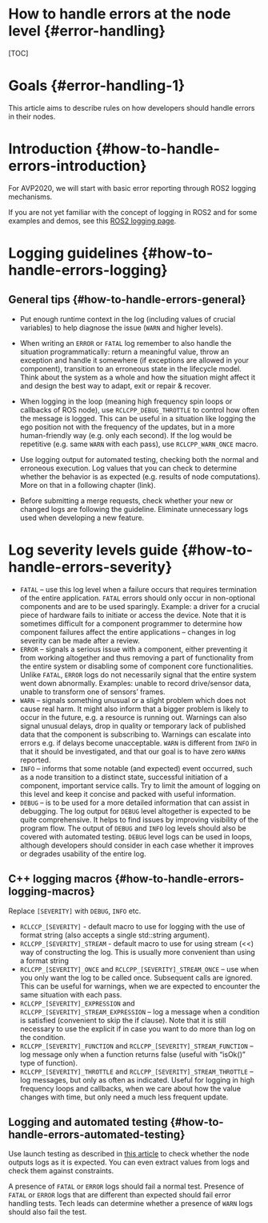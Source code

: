 How to handle errors at the node level {#error-handling}
========

[TOC]

# Goals {#error-handling-1}

This article aims to describe rules on how developers should handle errors in their nodes.  

# Introduction {#how-to-handle-errors-introduction}

For AVP2020, we will start with basic error reporting through ROS2 logging mechanisms.

If you are not yet familiar with the concept of logging in ROS2 and for some examples and demos, see this [ROS2 logging page](https://index.ros.org/doc/ros2/Concepts/Logging/).  

# Logging guidelines {#how-to-handle-errors-logging}

## General tips {#how-to-handle-errors-general}

- Put enough runtime context in the log (including values of crucial variables) to help diagnose the issue (`WARN` and higher levels).

- When writing an `ERROR` or `FATAL` log remember to also handle the situation programmatically: return a meaningful value, throw an exception and handle it somewhere (if exceptions are allowed in your component), transition to an erroneous state in the lifecycle model. Think about the system as a whole and how the situation might affect it and design the best way to adapt, exit or repair & recover.

- When logging in the loop (meaning high frequency spin loops or callbacks of ROS node), use `RCLCPP_DEBUG_THROTTLE` to control how often the message is logged. This can be useful in a situation like logging the ego position not with the frequency of the updates, but in a more human-friendly way (e.g. only each second). If the log would be repetitive (e.g. same `WARN` with each pass), use `RCLCPP_WARN_ONCE` macro.

- Use logging output for automated testing, checking both the normal and erroneous execution. Log values that you can check to determine whether the behavior is as expected (e.g. results of node computations). More on that in a following chapter (link).

- Before submitting a merge requests, check whether your new or changed logs are following the guideline. Eliminate unnecessary logs used when developing a new feature.

# Log severity levels guide {#how-to-handle-errors-severity}

- `FATAL` – use this log level when a failure occurs that requires termination of the entire application. `FATAL` errors should only occur in non-optional components and are to be used sparingly. Example: a driver for a crucial piece of hardware fails to initiate or access the device. Note that it is sometimes difficult for a component programmer to determine how component failures affect the entire applications – changes in log severity can be made after a review.
- `ERROR` – signals a serious issue with a component, either preventing it from working altogether and thus removing a part of functionality from the entire system or disabling some of component core functionalities. Unlike `FATAL`, `ERROR` logs do not necessarily signal that the entire system went down abnormally. Examples: unable to record drive/sensor data, unable to transform one of sensors’ frames.
- `WARN` – signals something unusual or a slight problem which does not cause real harm. It might also inform that a bigger problem is likely to occur in the future, e.g. a resource is running out. Warnings can also signal unusual delays, drop in quality or temporary lack of published data that the component is subscribing to. Warnings can escalate into errors e.g. if delays become unacceptable. `WARN` is different from `INFO` in that it should be investigated, and that our goal is to have zero `WARN`s reported.
- `INFO` – informs that some notable (and expected) event occurred, such as a node transition to a distinct state, successful initiation of a component, important service calls. Try to limit the amount of logging on this level and keep it concise and packed with useful information.
- `DEBUG` – is to be used for a more detailed information that can assist in debugging. The log output for `DEBUG` level altogether is expected to be quite comprehensive. It helps to find issues by improving visibility of the program flow. The output of `DEBUG` and `INFO` log levels should also be covered with automated testing. `DEBUG` level logs can be used in loops, although developers should consider in each case whether it improves or degrades usability of the entire log.  

## C++ logging macros {#how-to-handle-errors-logging-macros}

Replace `[SEVERITY]` with `DEBUG`, `INFO` etc.
- `RCLCCP_[SEVERITY]` - default macro to use for logging with the use of format string (also accepts a single std::string argument).
- `RCLCPP_[SEVERITY]_STREAM` - default macro to use for using stream (<<) way of constructing the log. This is usually more convenient than using a format string
- `RCLCPP_[SEVERITY]_ONCE` and `RCLCPP_[SEVERITY]_STREAM_ONCE` – use when you only want the log to be called once. Subsequent calls are ignored. This can be useful for warnings, when we are expected to encounter the same situation with each pass.
- `RCLCPP_[SEVERITY]_EXPRESSION` and `RCLCPP_[SEVERITY]_STREAM_EXPRESSION` – log a message when a condition is satisfied (convenient to skip the if clause). Note that it is still necessary to use the explicit if in case you want to do more than log on the condition.
- `RCLCPP_[SEVERITY]_FUNCTION` and `RCLCPP_[SEVERITY]_STREAM_FUNCTION` – log message only when a function returns false (useful with  “isOk()” type of function).
- `RCLCPP_[SEVERITY]_THROTTLE` and `RCLCPP_[SEVERITY]_STREAM_THROTTLE` – log messages, but only as often as indicated. Useful for logging in high frequency loops and callbacks, when we care about how the value changes with time, but only need a much less frequent update.

## Logging and automated testing {#how-to-handle-errors-automated-testing}

Use launch testing as described in [this article](https://github.com/ros2/launch/tree/master/launch_testing#launch_testing) to check whether the node outputs logs as it is expected. You can even extract values from logs and check them against constraints.

A presence of `FATAL` or `ERROR` logs should fail a normal test. Presence of `FATAL` or `ERROR` logs that are different than expected should fail error handling tests. Tech leads can determine whether a presence of `WARN` logs should also fail the test.
